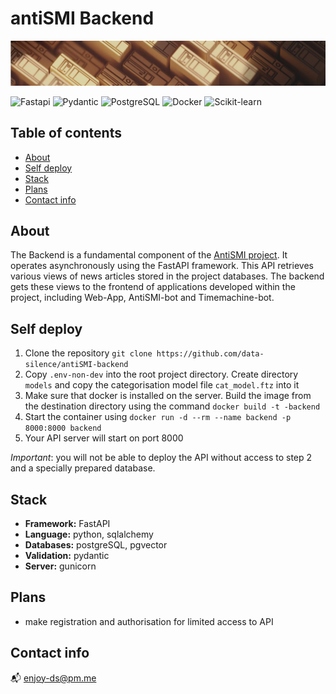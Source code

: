 # antiSMI Backend

![logo](https://github.com/data-silence/antiSMI-backend/blob/master/img/Backend.jpg?raw=true)

![Fastapi](https://img.shields.io/badge/Fastapi-black?style=flat-square&logo=fastapi) ![Pydantic](https://img.shields.io/badge/Pydantic-black?style=flat-square&logo=Pydantic) ![PostgreSQL](https://img.shields.io/badge/PostgreSQL-black?style=flat-square&logo=PostgreSQL) ![Docker](https://img.shields.io/badge/docker-%230db7ed?style=flat-square&logo=Docker) ![Scikit-learn](https://img.shields.io/badge/Scikit--learn-black?style=flat-square&logo=Scikit-learn) 

## Table of contents
* [About](#about)
* [Self deploy](#self-deploy)
* [Stack](#stack)
* [Plans](#plans)
* [Contact info](#contact-info)


## About

The Backend is a fundamental component of the [AntiSMI project](https://github.com/data-silence/antiSMI-Project). It operates asynchronously using the FastAPI framework.
This API retrieves various views of news articles stored in the project databases. The backend gets these views to the frontend of applications developed within the project, including Web-App, AntiSMI-bot and Timemachine-bot.


## Self deploy

1. Clone the repository `git clone https://github.com/data-silence/antiSMI-backend`
2. Copy `.env-non-dev` into the root project directory. Create directory `models` and copy the categorisation model file `cat_model.ftz` into it 
3. Make sure that docker is installed on the server. Build the image from the destination directory using the command `docker build -t -backend`
4. Start the container using `docker run -d --rm --name backend -p 8000:8000 backend`
5. Your API server will start on port 8000

_Important_: you will not be able to deploy the API without access to step 2 and a specially prepared database.  




## Stack

* **Framework:** FastAPI
* **Language:** python, sqlalchemy
* **Databases:** postgreSQL, pgvector
* **Validation:** pydantic
* **Server:** gunicorn


## Plans
* make registration and authorisation for limited access to API

## Contact info
📬 enjoy-ds@pm.me
